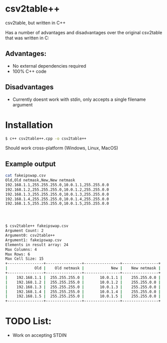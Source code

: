 # csv2table++
csv2table, but written in C++

Has a number of advantages and disadvantages over the original csv2table that was written in C:

## Advantages:
 - No external dependencies required
 - 100% C++ code
 
## Disadvantages
  - Currently doesnt work with stdin, only accepts a single filename argument

# Installation

```bash
$ c++ csv2table++.cpp -o csv2table++
```
Should work cross-platform (Windows, Linux, MacOS) 

## Example output
```bash
cat fakeipswap.csv
Old,Old netmask,New,New netmask
192.168.1.1,255.255.255.0,10.0.1.1,255.255.0.0
192.168.1.2,255.255.255.0,10.0.1.2,255.255.0.0
192.168.1.3,255.255.255.0,10.0.1.3,255.255.0.0
192.168.1.4,255.255.255.0,10.0.1.4,255.255.0.0
192.168.1.5,255.255.255.0,10.0.1.5,255.255.0.0




$ csv2table++ fakeipswap.csv
Argument Count: 2
Argument0: csv2table++
Argument1: fakeipswap.csv
Elements in result array: 24
Max Columns: 4
Max Rows: 6
Max Cell Size: 15
+----------------+----------------+----------------+----------------+
|            Old |    Old netmask |            New |    New netmask |
+----------------+----------------+----------------+----------------+
|    192.168.1.1 |  255.255.255.0 |       10.0.1.1 |    255.255.0.0 |
|    192.168.1.2 |  255.255.255.0 |       10.0.1.2 |    255.255.0.0 |
|    192.168.1.3 |  255.255.255.0 |       10.0.1.3 |    255.255.0.0 |
|    192.168.1.4 |  255.255.255.0 |       10.0.1.4 |    255.255.0.0 |
|    192.168.1.5 |  255.255.255.0 |       10.0.1.5 |    255.255.0.0 |
+----------------+----------------+----------------+----------------+
```

# TODO List:
 - Work on accepting STDIN
